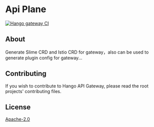 # Api Plane
[![Hango gateway CI](https://github.com/hango-io/api-plane/actions/workflows/maven.yml/badge.svg)](https://github.com/hango-io/api-plane/actions/workflows/maven.yml)

## About
Generate Slime CRD and Istio CRD for gateway，also can be used to generate plugin config for gateway...

## Contributing
If you wish to contribute to Hango API Gateway, please read the root projects' contributing files.

## License
[Apache-2.0](https://choosealicense.com/licenses/apache-2.0/)

